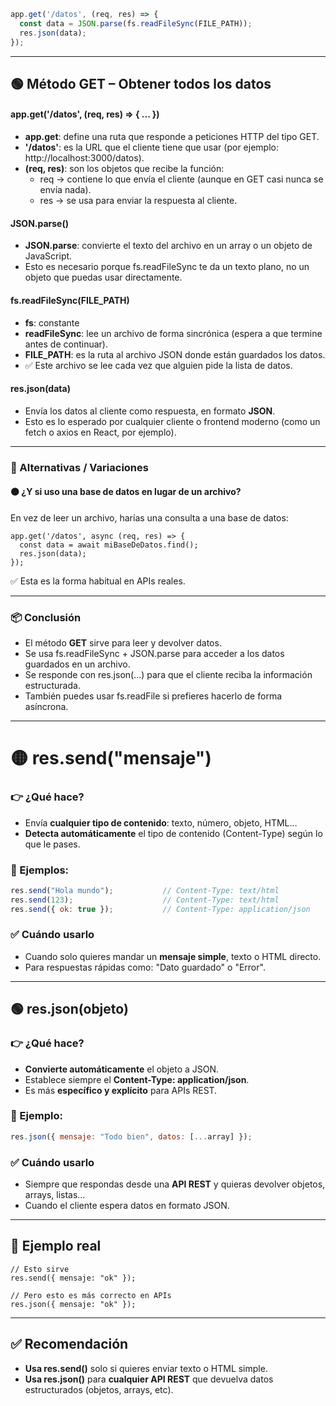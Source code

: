 
```js
app.get('/datos', (req, res) => {
  const data = JSON.parse(fs.readFileSync(FILE_PATH));
  res.json(data);
});
```

---

## **🟢 Método GET – Obtener todos los datos**

#### app.get('/datos', (req, res) => { ... })

- **app.get**: define una ruta que responde a peticiones HTTP del tipo GET.
- **'/datos'**: es la URL que el cliente tiene que usar (por ejemplo: http://localhost:3000/datos).
- **(req, res)**: son los objetos que recibe la función:
    - req → contiene lo que envía el cliente (aunque en GET casi nunca se envía nada).
    - res → se usa para enviar la respuesta al cliente.

#### JSON.parse()

- **JSON.parse**: convierte el texto del archivo en un array o un objeto de JavaScript.
- Esto es necesario porque fs.readFileSync te da un texto plano, no un objeto que puedas usar directamente.

#### fs.readFileSync(FILE_PATH)

- **fs**: constante
- **readFileSync**: lee un archivo de forma sincrónica (espera a que termine antes de continuar).
- **FILE_PATH**: es la ruta al archivo JSON donde están guardados los datos.
- ✅ Este archivo se lee cada vez que alguien pide la lista de datos.

#### res.json(data)

- Envía los datos al cliente como respuesta, en formato **JSON**.
- Esto es lo esperado por cualquier cliente o frontend moderno (como un fetch o axios en React, por ejemplo).

---

### **🔄 Alternativas / Variaciones**

#### **🟠 ¿Y si uso una base de datos en lugar de un archivo?**

En vez de leer un archivo, harías una consulta a una base de datos:

```
app.get('/datos', async (req, res) => {
  const data = await miBaseDeDatos.find();
  res.json(data);
});
```

✅ Esta es la forma habitual en APIs reales.

---

### **📦 Conclusión**

- El método **GET** sirve para leer y devolver datos.
- Se usa fs.readFileSync + JSON.parse para acceder a los datos guardados en un archivo.
- Se responde con res.json(...) para que el cliente reciba la información estructurada.
- También puedes usar fs.readFile si prefieres hacerlo de forma asíncrona.

---


# **🟡 res.send("mensaje")**

### 👉 ¿Qué hace?

- Envía **cualquier tipo de contenido**: texto, número, objeto, HTML…
- **Detecta automáticamente** el tipo de contenido (Content-Type) según lo que le pases.

### 🧠 Ejemplos:

```js
res.send("Hola mundo");           // Content-Type: text/html
res.send(123);                    // Content-Type: text/html
res.send({ ok: true });           // Content-Type: application/json
```

### **✅ Cuándo usarlo**

- Cuando solo quieres mandar un **mensaje simple**, texto o HTML directo.
- Para respuestas rápidas como: "Dato guardado" o "Error".

---

## **🟢 res.json(objeto)**

### 👉 ¿Qué hace?

- **Convierte automáticamente** el objeto a JSON.
- Establece siempre el **Content-Type: application/json**.
- Es más **específico y explícito** para APIs REST.  

### 🧠 Ejemplo:

```js
res.json({ mensaje: "Todo bien", datos: [...array] });
```

### **✅ Cuándo usarlo**

- Siempre que respondas desde una **API REST** y quieras devolver objetos, arrays, listas…
- Cuando el cliente espera datos en formato JSON.

---

## **🧪 Ejemplo real**

```
// Esto sirve
res.send({ mensaje: "ok" });

// Pero esto es más correcto en APIs
res.json({ mensaje: "ok" });
```

---

## **✅ Recomendación**

- **Usa res.send()** solo si quieres enviar texto o HTML simple.
- **Usa res.json()** para **cualquier API REST** que devuelva datos estructurados (objetos, arrays, etc).

